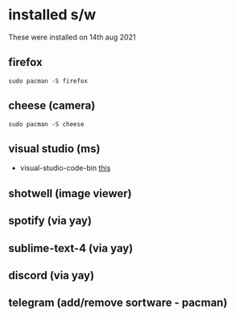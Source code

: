 # installed s/w

These were installed on 14th aug 2021

## firefox
`sudo pacman -S firefox`


## cheese (camera)
`sudo pacman -S cheese`


## visual studio (ms)

- visual-studio-code-bin [this](https://wiki.archlinux.org/title/Visual_Studio_Code#Installation)

## shotwell (image viewer)

## spotify (via yay)

## sublime-text-4 (via yay)

## discord (via yay)

## telegram (add/remove sortware - pacman)